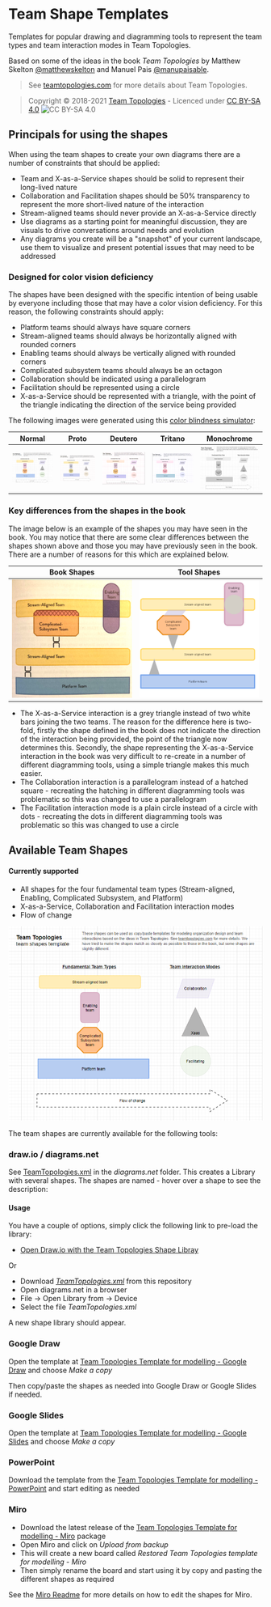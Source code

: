 # Team Shape Templates

Templates for popular drawing and diagramming tools to represent the team types and team interaction modes in Team Topologies.

Based on some of the ideas in the book _Team Topologies_ by Matthew Skelton [@matthewskelton](https://github.com/matthewskelton) and Manuel Pais [@manupaisable](https://github.com/manupaisable).

> See [teamtopologies.com](https://teamtopologies.com/) for more details about Team Topologies.

> Copyright © 2018-2021 [Team Topologies](https://teamtopologies.com/) - Licenced under [CC BY-SA 4.0](https://creativecommons.org/licenses/by-sa/4.0/) ![CC BY-SA 4.0](https://licensebuttons.net/l/by-sa/3.0/88x31.png)

## Principals for using the shapes

When using the team shapes to create your own diagrams there are a number of constraints that should be applied:

- Team and X-as-a-Service shapes should be solid to represent their long-lived nature
- Collaboration and Facilitation shapes should be 50% transparency to represent the more short-lived nature of the interaction 
- Stream-aligned teams should never provide an X-as-a-Service directly
- Use diagrams as a starting point for meaningful discussion, they are visuals to drive conversations around needs and evolution
- Any diagrams you create will be a "snapshot" of your current landscape, use them to visualize and present potential issues that may need to be addressed

### Designed for color vision deficiency

The shapes have been designed with the specific intention of being usable by everyone including those that may have a color vision deficiency. For this reason, the following constraints should apply:

- Platform teams should always have square corners 
- Stream-aligned teams should always be horizontally aligned with rounded corners
- Enabling teams should always be vertically aligned with rounded corners
- Complicated subsystem teams should always be an octagon
- Collaboration should be indicated using a parallelogram
- Facilitation should be represented using a circle
- X-as-a-Service should be represented with a triangle, with the point of the triangle indicating the direction of the service being provided 

The following images were generated using this [color blindness simulator](https://www.color-blindness.com/coblis-color-blindness-simulator/):

|                  Normal                  |                            Proto                             |                           Deutero                            | Tritano                                                      | Monochrome                                                   |
| :--------------------------------------: | :----------------------------------------------------------: | :----------------------------------------------------------: | ------------------------------------------------------------ | ------------------------------------------------------------ |
| ![Normal](resources/Shapes%20Normal.png) | ![Dichromatic Protanopia](resources/Shapes%20Dichromatic%20Protanopia.png) | ![Dichromatic Deuteranopia](resources/Shapes%20Dichromatic%20Deuteranopia.png) | ![Dichromatic Tritanopia](resources/Shapes%20Dichromatic%20Tritanopia.png) | ![Monochromatic Achromatopsia](resources/Shapes%20Monochromatic%20Achromatopsia.png) |

### Key differences from the shapes in the book 

The image below is an example of the shapes you may have seen in the book. You may notice that there are some clear differences between the shapes shown above and those you may have previously seen in the book. There are a number of reasons for this which are explained below.

|                         Book Shapes                          |                         Tool Shapes                          |
| :----------------------------------------------------------: | :----------------------------------------------------------: |
| ![Book shapes example](resources/Book%20shapes%20example.png) | ![Recreated book shapes example](resources/Recreated%20book%20shapes%20example.png) |

- The X-as-a-Service interaction is a grey triangle instead of two white bars joining the two teams. The reason for the difference here is two-fold, firstly the shape defined in the book does not indicate the direction of the interaction being provided, the point of the triangle now determines this.  Secondly, the shape representing the X-as-a-Service interaction in the book was very difficult to re-create in a number of different diagramming tools, using a simple triangle makes this much easier.
- The Collaboration interaction is a parallelogram instead of a hatched square - recreating the hatching in different diagramming tools was problematic so this was changed to use a parallelogram
- The Facilitation interaction mode is a plain circle instead of a circle with dots - recreating the dots in different diagramming tools was problematic so this was changed to use a circle

## Available Team Shapes

#### Currently supported

* All shapes for the four fundamental team types (Stream-aligned, Enabling, Complicated Subsystem, and Platform)
* X-as-a-Service, Collaboration and Facilitation interaction modes
* Flow of change

![Screenshot of Team Topologies shape library in diagrams.net](diagrams.net/2021-03-04--TT-drawing-shapes--diagrams_net.png)

The team shapes are currently available for the following tools:

### draw.io / diagrams.net

See [TeamTopologies.xml](diagrams.net/TeamTopologies.xml) in the _diagrams.net_ folder. This creates a Library with several shapes. The shapes are named - hover over a shape to see the description:

#### Usage

You have a couple of options, simply click the following link to pre-load the library:

- [Open Draw.io with the Team Topologies Shape Libray](https://app.diagrams.net/?splash=0&ui=min&clibs=Uhttps%3A%2f%2fraw.githubusercontent.com%2fTeamTopologies%2fTeam-Shape-Templates%2fmaster%2fdiagrams.net%2fTeamTopologies.xml)

Or

* Download _[TeamTopologies.xml](diagrams.net/TeamTopologies.xml)_ from this repository
* Open diagrams.net in a browser
* File -> Open Library from -> Device
* Select the file _TeamTopologies.xml_

A new shape library should appear. 

### Google Draw 

Open the template at [Team Topologies Template for modelling - Google Draw](https://docs.google.com/drawings/d/1MxEb1bm1tez0aLaufEHUgv5AO7d577lRC1xdEtAFr1Q/copy?usp=sharing) and choose _Make a copy_

Then copy/paste the shapes as needed into Google Draw or Google Slides if needed.

### Google Slides

Open the template at [Team Topologies Template for modelling - Google Slides](https://docs.google.com/presentation/d/1jEqC5PQNeK57E8zB31SecBYA5H1K0SmER5erLYPOn-0/copy#slide=id.p) and choose _Make a copy_

### PowerPoint

Download the template from the [Team Topologies Template for modelling - PowerPoint](powerpoint/Team%20Topologies%20Template%20for%20modelling%20-%20PowerPoint.pptx) and start editing as needed

### Miro

- Download the latest release of the [Team Topologies Template for modelling - Miro](https://github.com/TeamTopologies/Team-Shape-Templates/releases) package
- Open Miro and click on _Upload from backup_
- This will create a new board called _Restored Team Topologies template for modelling - Miro_
- Then simply rename the board and start using it by copy and pasting the different shapes as required

See the [Miro Readme](miro/readme.md) for more details on how to edit the shapes for Miro. 
